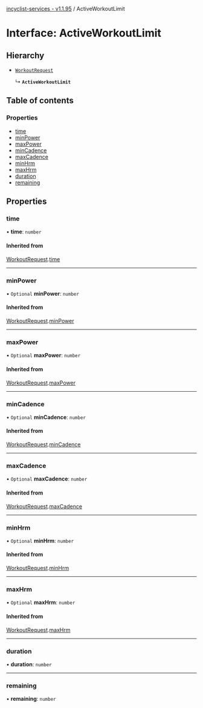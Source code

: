 [incyclist-services - v1.1.95](../README.md) / ActiveWorkoutLimit

# Interface: ActiveWorkoutLimit

## Hierarchy

- [`WorkoutRequest`](WorkoutRequest.md)

  ↳ **`ActiveWorkoutLimit`**

## Table of contents

### Properties

- [time](ActiveWorkoutLimit.md#time)
- [minPower](ActiveWorkoutLimit.md#minpower)
- [maxPower](ActiveWorkoutLimit.md#maxpower)
- [minCadence](ActiveWorkoutLimit.md#mincadence)
- [maxCadence](ActiveWorkoutLimit.md#maxcadence)
- [minHrm](ActiveWorkoutLimit.md#minhrm)
- [maxHrm](ActiveWorkoutLimit.md#maxhrm)
- [duration](ActiveWorkoutLimit.md#duration)
- [remaining](ActiveWorkoutLimit.md#remaining)

## Properties

### time

• **time**: `number`

#### Inherited from

[WorkoutRequest](WorkoutRequest.md).[time](WorkoutRequest.md#time)

___

### minPower

• `Optional` **minPower**: `number`

#### Inherited from

[WorkoutRequest](WorkoutRequest.md).[minPower](WorkoutRequest.md#minpower)

___

### maxPower

• `Optional` **maxPower**: `number`

#### Inherited from

[WorkoutRequest](WorkoutRequest.md).[maxPower](WorkoutRequest.md#maxpower)

___

### minCadence

• `Optional` **minCadence**: `number`

#### Inherited from

[WorkoutRequest](WorkoutRequest.md).[minCadence](WorkoutRequest.md#mincadence)

___

### maxCadence

• `Optional` **maxCadence**: `number`

#### Inherited from

[WorkoutRequest](WorkoutRequest.md).[maxCadence](WorkoutRequest.md#maxcadence)

___

### minHrm

• `Optional` **minHrm**: `number`

#### Inherited from

[WorkoutRequest](WorkoutRequest.md).[minHrm](WorkoutRequest.md#minhrm)

___

### maxHrm

• `Optional` **maxHrm**: `number`

#### Inherited from

[WorkoutRequest](WorkoutRequest.md).[maxHrm](WorkoutRequest.md#maxhrm)

___

### duration

• **duration**: `number`

___

### remaining

• **remaining**: `number`
